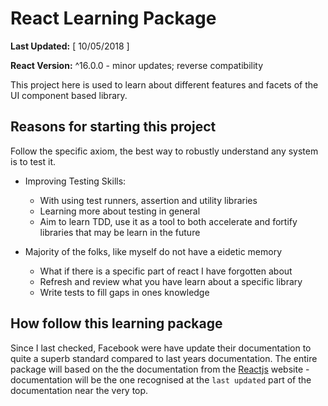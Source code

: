 # React Learning Package
__Last Updated:__ [ 10/05/2018 ]

__React Version:__ ^16.0.0 - minor updates; reverse compatibility

This project here is used to learn about different features and facets of the UI component based library.

## Reasons for starting this project 
Follow the specific axiom, the best way to robustly understand any system is to test it.

- Improving Testing Skills:
  - With using test runners, assertion and utility libraries
  - Learning more about testing in general
  - Aim to learn TDD, use it as a tool to both accelerate and fortify libraries that may be learn in the future

- Majority of the folks, like myself do not have a eidetic memory
  - What if there is a specific part of react I have forgotten about
  - Refresh and review what you have learn about a specific library
  - Write tests to fill gaps in ones knowledge

## How follow this learning package
Since I last checked, Facebook were have update their documentation to quite a superb standard compared to last years documentation.
The entire package will based on the the documentation from the [Reactjs](https://reactjs.org/docs/react-api.html) website - documentation will be the one recognised at the `last updated` part of the documentation near the very top.